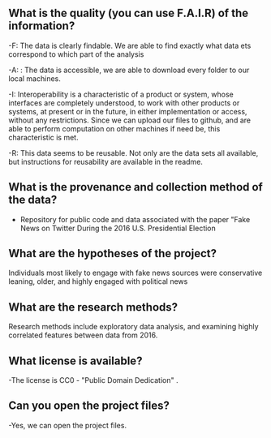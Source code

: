 ## What is the quality (you can use F.A.I.R) of the information?
 
 -F: The data is clearly findable. We are able to find exactly what data ets correspond to which part of the analysis 


 -A: : The data is accessible, we are able to download every folder to our local machines. 

 -I:  Interoperability is a characteristic of a product or system, whose interfaces are completely understood, to work with other products or systems, at present or in the future, in either implementation or access, without any restrictions. 
 Since we can upload our files to github, and are able to perform computation on other machines if need be, this characteristic is met. 

 -R: This data seems to be reusable. Not only are the data sets all available, but instructions for reusability are available in the readme. 




## What is the provenance and collection method of the data?
 
 - Repository for public code and data associated with the paper "Fake News on Twitter During the 2016 U.S. Presidential Election



## What are the hypotheses of the project?
Individuals most likely to engage with fake news sources were conservative leaning, older, and highly engaged with political news


## What are the research methods?
Research methods include exploratory data analysis, and examining highly correlated features between data from 2016.  


## What license is available?

-The license is CC0 - "Public Domain Dedication" . 



## Can you open the project files?

-Yes, we can open the project files. 




